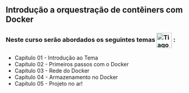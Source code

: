 ## Introdução a orquestração de contêiners com Docker

### Neste curso serão abordados os seguintes temas   <img align="center" alt="Tiago-GitHub" height="40" width="40" src="https://cdn.jsdelivr.net/gh/devicons/devicon/icons/docker/docker-original.svg">  :


* Capítulo 01 - Introdução ao Tema  
* Capítulo 02 - Primeiros passos com o Docker
* Capítulo 03 - Rede do Docker
* Capítulo 04 - Armazenamento no Docker
* Capítulo 05 - Projeto no ar!
